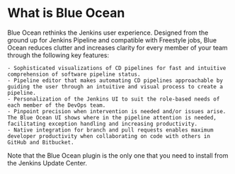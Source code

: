 # What is Blue Ocean
Blue Ocean rethinks the Jenkins user experience. Designed from the ground up for Jenkins Pipeline and compatible with Freestyle jobs, Blue Ocean reduces clutter and increases clarity for every member of your team through the following key features:

	- Sophisticated visualizations of CD pipelines for fast and intuitive comprehension of software pipeline status.
	- Pipeline editor that makes automating CD pipelines approachable by guiding the user through an intuitive and visual process to create a pipeline.
	- Personalization of the Jenkins UI to suit the role-based needs of each member of the DevOps team.
	- Pinpoint precision when intervention is needed and/or issues arise. The Blue Ocean UI shows where in the pipeline attention is needed, facilitating exception handling and increasing productivity.
	- Native integration for branch and pull requests enables maximum developer productivity when collaborating on code with others in GitHub and Bitbucket.

Note that the Blue Ocean plugin is the only one that you need to install from the Jenkins Update Center.